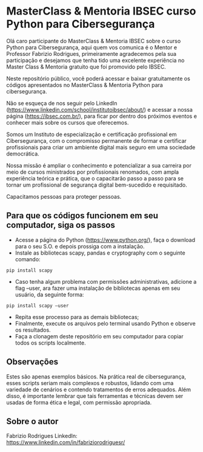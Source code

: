 # MasterClass & Mentoria IBSEC curso Python para Cibersegurança

Olá caro participante do MasterClass & Mentoria IBSEC sobre o curso Python para Cibersegurança, aqui quem vos comunica é o Mentor e Professor Fabrizio Rodrigues, primeiramente agradecemos pela sua participação e desejamos que tenha tido uma excelente experiência no Master Class & Mentoria gratuito que foi promovido pelo IBSEC.

Neste repositório público, você poderá acessar e baixar gratuitamente os códigos apresentados no MasterClass & Mentoria Python para cibersegurança.

Não se esqueça de nos seguir pelo LinkedIn (https://www.linkedin.com/school/institutoibsec/about/) e acessar a nossa página (https://ibsec.com.br/), para ficar por dentro dos próximos eventos e conhecer mais sobre os cursos que oferecemos.

Somos um Instituto de especialização e certificação profissional em Cibersegurança, com o compromisso permanente de formar e certificar profissionais para criar um ambiente digital mais seguro em uma sociedade democrática.

Nossa missão é ampliar o conhecimento e potencializar a sua carreira por meio de cursos ministrados por profissionais renomados, com ampla experiência teórica e prática, que o capacitarão passo a passo para se tornar um profissional de segurança digital bem-sucedido e requisitado.

Capacitamos pessoas para proteger pessoas.

## Para que os códigos funcionem em seu computador, siga os passos

- Acesse a página do Python (https://www.python.org/), faça o download para o seu S.O. e depois prossiga com a instalação.
- Instale as bibliotecas scapy, pandas e cryptography com o seguinte comando:

```pip install scapy```

- Caso tenha algum problema com permissões administrativas, adicione a flag –user, ara fazer uma instalação de bibliotecas apenas em seu usuário, da seguinte forma:

```pip install scapy –user```

- Repita esse processo para as demais bibliotecas;
- Finalmente, execute os arquivos pelo terminal usando Python e observe os resultados.
- Faça a clonagem deste repositório em seu computador para copiar todos os scripts localmente.

## Observações

Estes são apenas exemplos básicos. Na prática real de cibersegurança, esses scripts seriam mais complexos e robustos, lidando com uma variedade de cenários e contendo tratamentos de erros adequados. Além disso, é importante lembrar que tais ferramentas e técnicas devem ser usadas de forma ética e legal, com permissão apropriada.

## Sobre o autor

Fabrizio Rodrigues
LinkedIn: https://www.linkedin.com/in/fabriziorodriguesr/